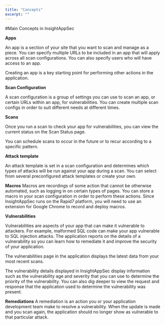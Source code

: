 ```yaml
---
title: "Concepts"
excerpt: ""
---
```

#Main Concepts in InsightAppSec

**Apps**

An app is a section of your site that you want to scan  and manage as a piece. You can specify multiple URLs to be included in an app that will apply across all scan configurations. You can also specify users who will have access to an app.

Creating an app is a key starting point for performing other actions in the application.

**Scan Configuration**

A scan configuration is a group of settings you can use to scan an app, or certain URLs within an app, for vulnerabilities. You can create multiple scan configs in order to suit different needs at different times.

**Scans**

Once you run a scan to check your app for vulnerabilities, you can view the current status on the Scan Status page.

You can schedule scans to occur in the future or to recur according to a specific pattern.

**Attack template**

An attack template is set in a scan configuration and determines which types of attacks will be run against your app during a scan. You can select from several preconfigured attack templates or create your own.

**Macros**
Macros are recordings of some action that cannot be otherwise automated, such as logging in on certain types of pages. You can store a macro in your scan configuration in order to perform these actions. Since InsightAppSec runs on the Rapid7 platform, you will need to use an extension for Google Chrome to record and deploy macros.

**Vulnerabilities**

Vulnerabilities are aspects of your app that can make it vulnerable to attackers. For example, malformed SQL code can make your app vulnerable to SQL injection attacks. The application reports on the details of a vulnerability so you can learn how to remediate it and improve the security of your application.

The vulnerabilities page in the application displays the latest data from your most recent scans.

The vulnerability details displayed in InsightAppSec display information such as the vulnerability age and severity that you can use to determine the priority of the vulnerability. You can also dig deeper to view the request and response that the application used to determine the vulnerability was present.

**Remediations**
A remediation is an action you or your application development team make to resolve a vulnerability. When the update is made and you scan again, the application should no longer show as vulnerable to that particular attack.